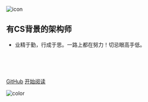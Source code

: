 ![icon](https://cdn.jsdelivr.net/gh/wugenqiang/StaticRepo/images/icon.png)

## 有CS背景的架构师

- 业精于勤，行成于思。一路上都在努力！切忌眼高手低。

<br>

<br>

<span id="busuanzi_container_site_pv" style='display:none'>
    👀 本站总访问量：<span id="busuanzi_value_site_pv"></span> 次
</span>
<span id="busuanzi_container_site_uv" style='display:none'>
    | 🚴‍♂️ 本站总访客数：<span id="busuanzi_value_site_uv"></span> 人
</span>

<br>

[GitHub](https://github.com/imarchuang/imarchuang.github.io)
[开始阅读](/README.md)



<!-- 背景色 -->
![color](#fff)